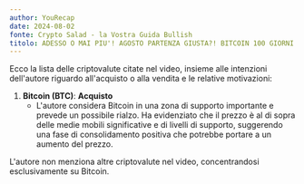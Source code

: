 ```yaml
---
author: YouRecap
date: 2024-08-02
fonte: Crypto Salad - la Vostra Guida Bullish
titolo: ADESSO O MAI PIU'! AGOSTO PARTENZA GIUSTA?! BITCOIN 100 GIORNI DALL'HALVING!
---
```


Ecco la lista delle criptovalute citate nel video, insieme alle intenzioni dell'autore riguardo all'acquisto o alla vendita e le relative motivazioni:

1. **Bitcoin (BTC)**: **Acquisto**
   - L'autore considera Bitcoin in una zona di supporto importante e prevede un possibile rialzo. Ha evidenziato che il prezzo è al di sopra delle medie mobili significative e di livelli di supporto, suggerendo una fase di consolidamento positiva che potrebbe portare a un aumento del prezzo.

L'autore non menziona altre criptovalute nel video, concentrandosi esclusivamente su Bitcoin.
